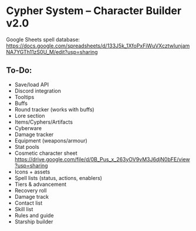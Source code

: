 # Cypher System – Character Builder v2.0
Google Sheets spell database:
https://docs.google.com/spreadsheets/d/133J5k_1XfoPxFiWuVXcztwIunjamNA7YGTh11zS0U_M/edit?usp=sharing

## To-Do:
* Save/load API
* Discord integration
* Tooltips
* Buffs
* Round tracker (works with buffs)
* Lore section
* Items/Cyphers/Artifacts
* Cyberware
* Damage tracker
* Equipment (weapons/armour)
* Stat pools
* Cosmetic character sheet https://drive.google.com/file/d/0B_Pus_x_263yOV9vM3J6djN0bFE/view?usp=sharing
* Icons + assets
* Spell lists (status, actions, enablers)
* Tiers & advancement
* Recovery roll
* Damage track
* Contact list
* Skill list
* Rules and guide
* Starship builder
